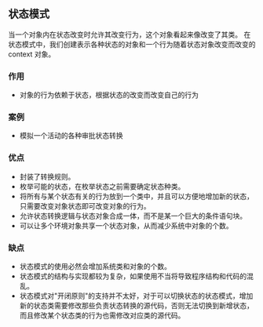 ## 状态模式
当一个对象内在状态改变时允许其改变行为，这个对象看起来像改变了其类。
在状态模式中，我们创建表示各种状态的对象和一个行为随着状态对象改变而改变的 context 对象。

### 作用
- 对象的行为依赖于状态，根据状态的改变而改变自己的行为

### 案例
- 模拟一个活动的各种审批状态转换


### 优点
- 封装了转换规则。 
- 枚举可能的状态，在枚举状态之前需要确定状态种类。 
- 将所有与某个状态有关的行为放到一个类中，并且可以方便地增加新的状态，只需要改变对象状态即可改变对象的行为。 
- 允许状态转换逻辑与状态对象合成一体，而不是某一个巨大的条件语句块。 
- 可以让多个环境对象共享一个状态对象，从而减少系统中对象的个数。

### 缺点
 - 状态模式的使用必然会增加系统类和对象的个数。 
 - 状态模式的结构与实现都较为复杂，如果使用不当将导致程序结构和代码的混乱。 
 - 状态模式对"开闭原则"的支持并不太好，对于可以切换状态的状态模式，增加新的状态类需要修改那些负责状态转换的源代码，否则无法切换到新增状态，而且修改某个状态类的行为也需修改对应类的源代码。



